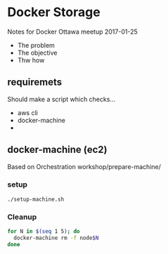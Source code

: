# Docker Storage

Notes for Docker Ottawa meetup 2017-01-25

- The problem
- The objective
- Thw how

## requiremets
Should make a script which checks...

- aws cli
- docker-machine
- 

## docker-machine (ec2)
Based on Orchestration workshop/prepare-machine/

### setup
```
./setup-machine.sh 
```
### Cleanup
```bash
for N in $(seq 1 5); do
  docker-machine rm -f node$N
done
```

